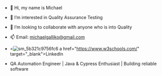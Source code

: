 - 👋 Hi, my name is Michael
- 👀 I’m interested in Quality Assurance Testing
- 💞️ I’m looking to collaborate with anyone who is into Quality
- 📫 Email: michaelgalliko@gmail.com
- <![sm_5b321c9756fc6](https://github.com/user-attachments/assets/672244f5-f9dd-4e94-a3fd-16bfa18807c9)
a href="https://www.w3schools.com/" target="_blank">LinkedIn</a>

- QA Automation Engineer | Java & Cypress Enthusiast | Building reliable software

<!---
Marios2323/Marios2323 is a ✨ special ✨ repository because its `README.md` (this file) appears on your GitHub profile.
You can click the Preview link to take a look at your changes.
--->
